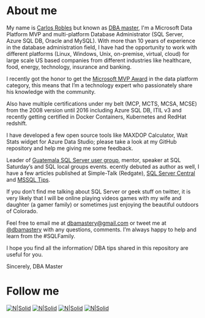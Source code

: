 # About me

My name is [Carlos Robles] but known as [DBA master], I'm a Microsoft Data Platform MVP and multi-platform Database Administrator (SQL Server, Azure SQL DB, Oracle and MySQL). With more than 10 years of experience in the database administration field, I have had the opportunity to work with different platforms (Linux, Windows, Unix, on-premise, virtual, cloud) for large scale US based companies from different industries like healthcare, food, energy, technology, insurance and banking.

I recently got the honor to get the [Microsoft MVP Award] in the data platform category, this means that I’m a technology expert who passionately share his knowledge with the community.

Also have multiple certifications under my belt (MCP, MCTS, MCSA, MCSE) from the 2008 version until 2016 including Azure SQL DB, ITIL v3 and recently getting certified in Docker Containers, Kubernetes and RedHat redshift.

I have developed a few open source tools like MAXDOP Calculator, Wait Stats widget for Azure Data Studio; please take a look at my GitHub repository and help me giving me some feedback.

Leader of [Guatemala SQL Server user group], mentor, speaker at SQL Saturday’s and SQL local groups events. ecently debuted as author as well, I have a few articles published at Simple-Talk (Redgate), [SQL Server Central] and [MSSQL Tips].

If you don’t find me talking about SQL Server or geek stuff on twitter, it is very likely that I will be online playing videos games with my wife and daughter (a gamer family) or sometimes just enjoying the beautiful outdoors of Colorado.

Feel free to email me at <dbamastery@gmail.com> or tweet me at [@dbamastery] with any questions, comments. I’m always happy to help and learn from the #SQLFamily.

I hope you find all the information/ DBA tips shared in this repository are useful for you.

Sincerely,
DBA Master

# Follow me
[![N|Solid](http://dbamastery.com/wp-content/uploads/2018/08/if_twitter_circle_color_107170.png)](https://twitter.com/dbamastery) [![N|Solid](http://dbamastery.com/wp-content/uploads/2018/08/if_github_circle_black_107161.png)](https://github.com/dbamaster) [![N|Solid](http://dbamastery.com/wp-content/uploads/2018/08/if_linkedin_circle_color_107178.png)](https://www.linkedin.com/in/croblesdba/) [![N|Solid](http://dbamastery.com/wp-content/uploads/2018/08/if_browser_1055104.png)](http://dbamastery.com/)

[Carlos Robles]: <https://www.linkedin.com/in/croblesdba/>
[DBA master]: <https://twitter.com/dbamastery>
[Guatemala SQL Server user group]: <https://gtssug.pass.org>
[SQL Server Central]: <http://www.sqlservercentral.com/Authors/Articles/Carlos_Robles/1194096/>
[MSSQL Tips]: <https://www.mssqltips.com/sqlserverauthor/326/carlos-robles/>
[email]: <dbamastery@gmail.com>
[@dbamastery]: <https://twitter.com/dbamastery>
[Microsoft MVP Award]: <https://mvp.microsoft.com/en-us/PublicProfile/5003316?fullName=Carlos%20A%20Robles>
